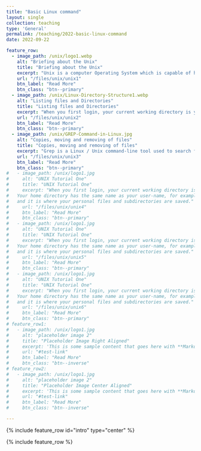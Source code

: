 ```yaml
---
title: "Basic Linux command"
layout: single
collection: teaching
type: 'General'
permalink: /teaching/2022-basic-linux-command
date: 2022-09-22

feature_row:
  - image_path: /unix/logo1.webp
    alt: "Briefing about the Unix"
    title: "Briefing about the Unix"
    excerpt: "Unix is a computer Operating System which is capable of handling activities from multiple users at the same time. The development of Unix started around 1969 by Ken Thompson and Dennis Ritchie."
    url: "/files/unix/unix1"
    btn_label: "Read More"
    btn_class: "btn--primary"
  - image_path: /unix/Linux-Directory-Structure1.webp
    alt: "Listing files and Directories"
    title: "Listing files and Directories"
    excerpt: "When you first login, your current working directory is your home directory. Your home directory has the same name as your user-name, for example, student-data, and it is where your personal files and subdirectories are saved."
    url: "/files/unix/unix2"
    btn_label: "Read More"
    btn_class: "btn--primary"
  - image_path: /unix/GREP-Command-in-Linux.jpg
    alt: "Copies, moving and removing of files"
    title: "Copies, moving and removing of files"
    excerpt: "Grep is a Linux / Unix command-line tool used to search for a string of characters in a specified file. The text search pattern is called a regular expression. When it finds a match, it prints the line with the result."
    url: "/files/unix/unix3"
    btn_label: "Read More"
    btn_class: "btn--primary"
#   - image_path: /unix/logo1.jpg
#     alt: "UNIX Tutorial One"
#     title: "UNIX Tutorial One"
#     excerpt: "When you first login, your current working directory is your home directory. 
#   Your home directory has the same name as your user-name, for example, student-data, 
#   and it is where your personal files and subdirectories are saved."
#     url: "/files/unix/unix4"
#     btn_label: "Read More"
#     btn_class: "btn--primary"
#   - image_path: /unix/logo1.jpg
#     alt: "UNIX Tutorial One"
#     title: "UNIX Tutorial One"
#     excerpt: "When you first login, your current working directory is your home directory. 
#   Your home directory has the same name as your user-name, for example, student-data, 
#   and it is where your personal files and subdirectories are saved."
#     url: "/files/unix/unix5"
#     btn_label: "Read More"
#     btn_class: "btn--primary"
#   - image_path: /unix/logo1.jpg
#     alt: "UNIX Tutorial One"
#     title: "UNIX Tutorial One"
#     excerpt: "When you first login, your current working directory is your home directory. 
#   Your home directory has the same name as your user-name, for example, student-data, 
#   and it is where your personal files and subdirectories are saved."
#     url: "/files/unix/unix6"
#     btn_label: "Read More"
#     btn_class: "btn--primary"
# feature_row1:
#   - image_path: /unix/logo1.jpg
#     alt: "placeholder image 2"
#     title: "Placeholder Image Right Aligned"
#     excerpt: 'This is some sample content that goes here with **Markdown** formatting. Right aligned with `type="right"`'
#     url: "#test-link"
#     btn_label: "Read More"
#     btn_class: "btn--inverse"
# feature_row2:
#   - image_path: /unix/logo1.jpg
#     alt: "placeholder image 2"
#     title: "Placeholder Image Center Aligned"
#     excerpt: 'This is some sample content that goes here with **Markdown** formatting. Centered with `type="center"`'
#     url: "#test-link"
#     btn_label: "Read More"
#     btn_class: "btn--inverse"

---
```


{% include feature_row id="intro" type="center" %}

{% include feature_row %}
<!-- {% include feature_row id="feature_row1" type="left" %}
{% include feature_row id="feature_row2" type="left" %} -->